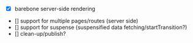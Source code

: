 - [x] barebone server-side rendering
- [] support for multiple pages/routes (server side)
- [] support for suspense (suspensified data fetching/startTransition?)
- [] clean-up/publish?